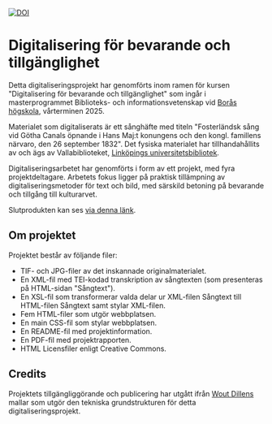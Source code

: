 [![DOI](https://zenodo.org/badge/471756787.svg)](https://zenodo.org/badge/latestdoi/471756787)

# Digitalisering för bevarande och tillgänglighet

Detta digitaliseringsprojekt har genomförts inom ramen för kursen "Digitalisering för bevarande och tillgänglighet" som ingår i masterprogrammet Biblioteks- och informationsvetenskap vid [Borås högskola](https://www.hb.se/), vårterminen 2025. 

Materialet som digitaliserats är ett sånghäfte med titeln "Fosterländsk sång vid Götha Canals öpnande i Hans Maj:t konungens och den kongl. famillens närvaro, den 26 september 1832". Det fysiska materialet har tillhandahållits av och ägs av Vallabiblioteket, [Linköpings universitetsbibliotek](https://liu.se/biblioteket). 

Digitaliseringsarbetet har genomförts i form av ett projekt, med fyra projektdeltagare. Arbetets fokus ligger på praktisk tillämpning av digitaliseringsmetoder för text och bild, med särskild betoning på bevarande och tillgång till kulturarvet.

Slutprodukten kan ses [via denna länk](https://magdaat.github.io/Fosterlandsksang/).

## Om projektet
Projektet består av följande filer:
* TIF- och JPG-filer av det inskannade originalmaterialet.
* En XML-fil med TEI-kodad transkription av sångtexten (som presenteras på HTML-sidan "Sångtext").
* En XSL-fil som transformerar valda delar ur XML-filen Sångtext till HTML-filen Sångtext samt stylar XML-filen.
* Fem HTML-filer som utgör webbplatsen.
* En main CSS-fil som stylar webbplatsen.
* En README-fil med projektinformation.
* En PDF-fil med projektrapporten.
* HTML Licensfiler enligt Creative Commons.

## Credits
Projektets tillgängliggörande och publicering har utgått ifrån [Wout Dillens](https://github.com/WoutDLN) mallar som utgör den tekniska grundstrukturen för detta digitaliseringsprojekt.
